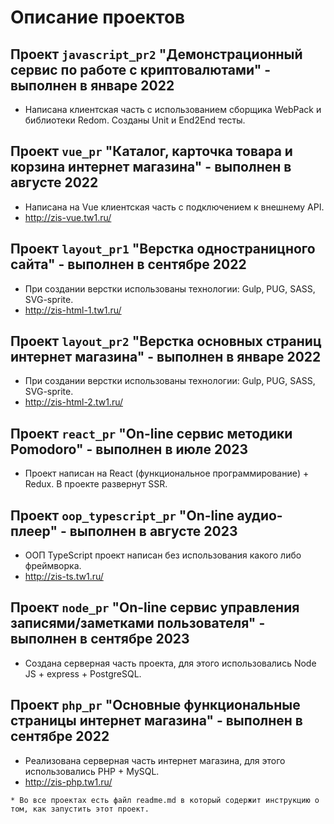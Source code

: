 # Описание проектов

## Проект `javascript_pr2` "Демонстрационный сервис по работе с криптовалютами" - выполнен в январе 2022
* Написана клиентская часть с использованием сборщика WebPack и библиотеки Redom. Созданы Unit и End2End тесты.

## Проект `vue_pr` "Каталог, карточка товара и корзина интернет магазина" - выполнен в августе 2022
* Написана на Vue клиентская часть с подключением к внешнему API.
* http://zis-vue.tw1.ru/

## Проект `layout_pr1` "Верстка одностраницного сайта" - выполнен в сентябре 2022
* При создании верстки использованы технологии: Gulp, PUG, SASS, SVG-sprite.
* http://zis-html-1.tw1.ru/

## Проект `layout_pr2` "Верстка основных страниц интернет магазина" - выполнен в январе 2022
* При создании верстки использованы технологии: Gulp, PUG, SASS, SVG-sprite.
* http://zis-html-2.tw1.ru/

## Проект `react_pr` "On-line сервис методики Pomodoro" - выполнен в июле 2023
* Проект написан на React (функциональное программирование) + Redux. В проекте развернут SSR.

## Проект `oop_typescript_pr` "On-line аудио-плеер" - выполнен в августе 2023
* ООП TypeScript проект написан без использования какого либо фреймворка.  
* http://zis-ts.tw1.ru/ 

## Проект `node_pr` "On-line сервис управления записями/заметками пользователя" - выполнен в сентябре 2023
* Создана серверная часть проекта, для этого использовались Node JS + express + PostgreSQL.

## Проект `php_pr` "Основные функциональные страницы интернет магазина" - выполнен в сентябре 2022
* Реализована серверная часть интернет магазина, для этого использовались PHP + MySQL.
* http://zis-php.tw1.ru/ 

`* Во все проектах есть файл readme.md в который содержит инструкцию о том, как запустить этот проект.`